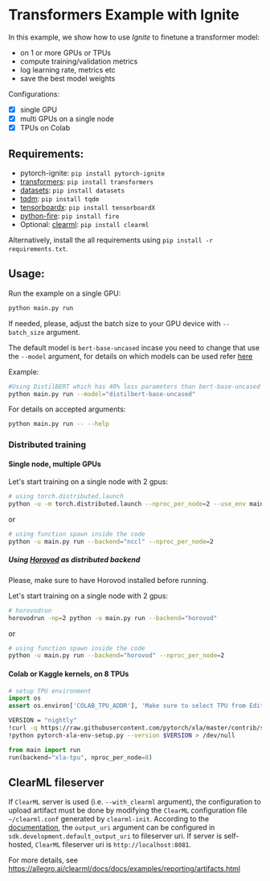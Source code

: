 # Transformers Example with Ignite

In this example, we show how to use _Ignite_ to finetune a transformer model:

- on 1 or more GPUs or TPUs
- compute training/validation metrics
- log learning rate, metrics etc
- save the best model weights

Configurations:

- [x] single GPU
- [x] multi GPUs on a single node
- [x] TPUs on Colab

## Requirements:

- pytorch-ignite: `pip install pytorch-ignite`
- [transformers](https://github.com/huggingface/transformers): `pip install transformers`
- [datasets](https://github.com/huggingface/datasets): `pip install datasets`
- [tqdm](https://github.com/tqdm/tqdm/): `pip install tqdm`
- [tensorboardx](https://github.com/lanpa/tensorboard-pytorch): `pip install tensorboardX`
- [python-fire](https://github.com/google/python-fire): `pip install fire`
- Optional: [clearml](https://github.com/allegroai/clearml): `pip install clearml`

Alternatively, install the all requirements using `pip install -r requirements.txt`.

## Usage:

Run the example on a single GPU:

```bash
python main.py run
```

If needed, please, adjust the batch size to your GPU device with `--batch_size` argument.

The default model is `bert-base-uncased` incase you need to change that use the `--model` argument, for details on which models can be used refer [here](https://huggingface.co/transformers/v3.0.2/model_doc/auto.html#automodelforsequenceclassification)

Example:

```bash
#Using DistilBERT which has 40% less parameters than bert-base-uncased
python main.py run --model="distilbert-base-uncased"
```

For details on accepted arguments:

```bash
python main.py run -- --help
```

### Distributed training

#### Single node, multiple GPUs

Let's start training on a single node with 2 gpus:

```bash
# using torch.distributed.launch
python -u -m torch.distributed.launch --nproc_per_node=2 --use_env main.py run --backend="nccl"
```

or

```bash
# using function spawn inside the code
python -u main.py run --backend="nccl" --nproc_per_node=2
```

##### Using [Horovod](https://horovod.readthedocs.io/en/latest/index.html) as distributed backend

Please, make sure to have Horovod installed before running.

Let's start training on a single node with 2 gpus:

```bash
# horovodrun
horovodrun -np=2 python -u main.py run --backend="horovod"
```

or

```bash
# using function spawn inside the code
python -u main.py run --backend="horovod" --nproc_per_node=2
```

#### Colab or Kaggle kernels, on 8 TPUs

```python
# setup TPU environment
import os
assert os.environ['COLAB_TPU_ADDR'], 'Make sure to select TPU from Edit > Notebook settings > Hardware accelerator'
```

```bash
VERSION = "nightly"
!curl -q https://raw.githubusercontent.com/pytorch/xla/master/contrib/scripts/env-setup.py -o pytorch-xla-env-setup.py
!python pytorch-xla-env-setup.py --version $VERSION > /dev/null
```

```python
from main import run
run(backend="xla-tpu", nproc_per_node=8)
```

## ClearML fileserver

If `ClearML` server is used (i.e. `--with_clearml` argument), the configuration to upload artifact must be done by
modifying the `ClearML` configuration file `~/clearml.conf` generated by `clearml-init`. According to the
[documentation](https://allegro.ai/clearml/docs/docs/examples/reporting/artifacts.html), the `output_uri` argument can be
configured in `sdk.development.default_output_uri` to fileserver uri. If server is self-hosted, `ClearML` fileserver uri is
`http://localhost:8081`.

For more details, see https://allegro.ai/clearml/docs/docs/examples/reporting/artifacts.html
